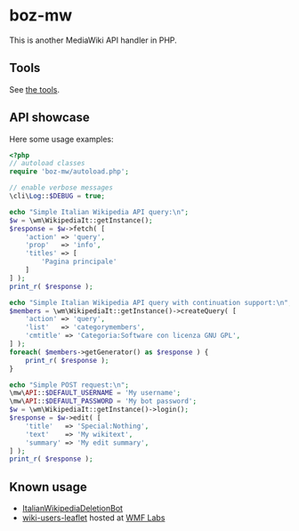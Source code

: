 # boz-mw

This is another MediaWiki API handler in PHP.

## Tools

See [the tools](./tools/README.md).

## API showcase

Here some usage examples:

```php
<?php
// autoload classes
require 'boz-mw/autoload.php';

// enable verbose messages
\cli\Log::$DEBUG = true;

echo "Simple Italian Wikipedia API query:\n";
$w = \wm\WikipediaIt::getInstance();
$response = $w->fetch( [
	'action' => 'query',
	'prop'   => 'info',
	'titles' => [
		'Pagina principale'
	]
] );
print_r( $response );

echo "Simple Italian Wikipedia API query with continuation support:\n";
$members = \wm\WikipediaIt::getInstance()->createQuery( [
	'action' => 'query',
	'list'   => 'categorymembers',
	'cmtitle' => 'Categoria:Software con licenza GNU GPL',
] );
foreach( $members->getGenerator() as $response ) {
	print_r( $response );
}

echo "Simple POST request:\n";
\mw\API::$DEFAULT_USERNAME = 'My username';
\mw\API::$DEFAULT_PASSWORD = 'My bot password';
$w = \wm\WikipediaIt::getInstance()->login();
$response = $w->edit( [
	'title'   => 'Special:Nothing',
	'text'    => 'My wikitext',
	'summary' => 'My edit summary',
] );
print_r( $response );
```

## Known usage
* [ItalianWikipediaDeletionBot](https://github.com/valerio-bozzolan/ItalianWikipediaDeletionBot)
* [wiki-users-leaflet](https://github.com/valerio-bozzolan/wiki-users-leaflet/) hosted at [WMF Labs](https://tools.wmflabs.org/it-wiki-users-leaflet/)
